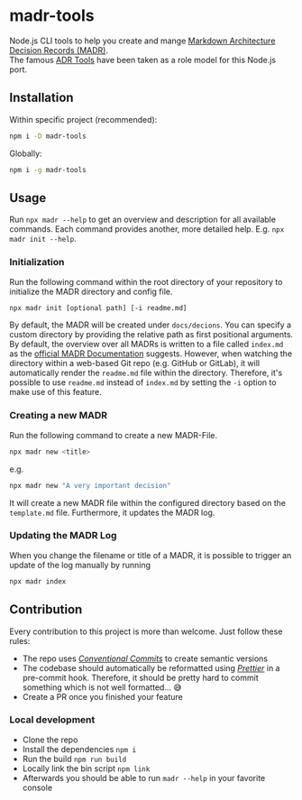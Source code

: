 # madr-tools

Node.js CLI tools to help you create and mange [Markdown Architecture Decision Records (MADR)](https://github.com/adr/madr).  
The famous [ADR Tools](https://github.com/npryce/adr-tools) have been taken as a role model for this Node.js port.

## Installation

Within specific project (recommended):

```bash
npm i -D madr-tools
```

Globally:

```bash
npm i -g madr-tools
```

## Usage

Run `npx madr --help` to get an overview and description for all available commands. Each command provides another, more detailed
help. E.g. `npx madr init --help`.

### Initialization

Run the following command within the root directory of your repository to initialize the MADR directory and config file.

```bash
npx madr init [optional path] [-i readme.md]
```

By default, the MADR will be created under `docs/decions`. You can specify a custom directory by providing the relative path as
first positional arguments. By default, the overview over all MADRs is written to a file called `index.md` as the
[official MADR Documentation](https://github.com/adr/madr#create-a-new-adr) suggests. However, when watching the directory within
a web-based Git repo (e.g. GitHub or GitLab), it will automatically render the `readme.md` file within the directory. Therefore,
it's possible to use `readme.md` instead of `index.md` by setting the `-i` option to make use of this feature.

### Creating a new MADR

Run the following command to create a new MADR-File.

```bash
npx madr new <title>
```

e.g.

```bash
npx madr new "A very important decision"
```

It will create a new MADR file within the configured directory based on the `template.md` file. Furthermore, it updates the MADR
log.

### Updating the MADR Log

When you change the filename or title of a MADR, it is possible to trigger an update of the log manually by running

```bash
npx madr index
```

## Contribution

Every contribution to this project is more than welcome. Just follow these rules:

- The repo uses [_Conventional Commits_](https://www.conventionalcommits.org/) to create semantic versions
- The codebase should automatically be reformatted using [_Prettier_](https://prettier.io/) in a pre-commit hook. Therefore, it
  should be pretty hard to commit something which is not well formatted... 😅
- Create a PR once you finished your feature

### Local development

- Clone the repo
- Install the dependencies `npm i`
- Run the build `npm run build`
- Locally link the bin script `npm link`
- Afterwards you should be able to run `madr --help` in your favorite console
